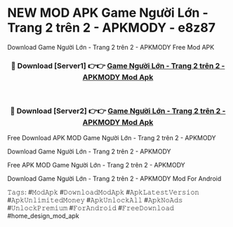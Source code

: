 # NEW MOD APK Game Người Lớn - Trang 2 trên 2 - APKMODY - e8z87
Download Game Người Lớn - Trang 2 trên 2 - APKMODY Free Mod APK

<div align="center">
<h3>🔴 Download [Server1] 👉👉 <a href="https://apk-comot.site?title=Game_Người_Lớn_-_Trang_2_trên_2_-_APKMODY">Game Người Lớn - Trang 2 trên 2 - APKMODY Mod Apk</a></h3><br>

<h3>🔴 Download [Server2] 👉👉 <a href="https://apk-comot.site?title=Game_Người_Lớn_-_Trang_2_trên_2_-_APKMODY">Game Người Lớn - Trang 2 trên 2 - APKMODY Mod Apk</a></h3>
</div>


Free Download APK MOD Game Người Lớn - Trang 2 trên 2 - APKMODY

Download Game Người Lớn - Trang 2 trên 2 - APKMODY 

Free APK MOD Game Người Lớn - Trang 2 trên 2 - APKMODY 

Download Game Người Lớn - Trang 2 trên 2 - APKMODY Mod For Android

𝚃𝚊𝚐𝚜: #𝙼𝚘𝚍𝙰𝚙𝚔 #𝙳𝚘𝚠𝚗𝚕𝚘𝚊𝚍𝙼𝚘𝚍𝙰𝚙𝚔 #𝙰𝚙𝚔𝙻𝚊𝚝𝚎𝚜𝚝𝚅𝚎𝚛𝚜𝚒𝚘𝚗 #𝙰𝚙𝚔𝚄𝚗𝚕𝚒𝚖𝚒𝚝𝚎𝚍𝙼𝚘𝚗𝚎𝚢 #𝙰𝚙𝚔𝚄𝚗𝚕𝚘𝚌𝚔𝙰𝚕𝚕 #𝙰𝚙𝚔𝙽𝚘𝙰𝚍𝚜 #𝚄𝚗𝚕𝚘𝚌𝚔𝙿𝚛𝚎𝚖𝚒𝚞𝚖 #𝙵𝚘𝚛𝙰𝚗𝚍𝚛𝚘𝚒𝚍 #𝙵𝚛𝚎𝚎𝙳𝚘𝚠𝚗𝚕𝚘𝚊𝚍 #home_design_mod_apk